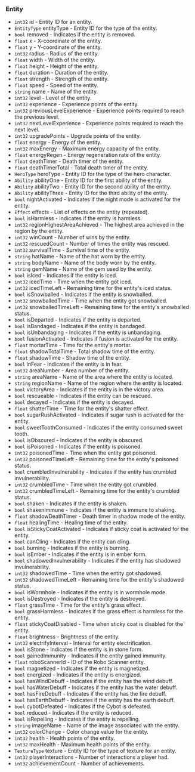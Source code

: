 ### Entity
- `int32` id - Entity ID for an entity.
- `EntityType` entityType - Entity ID for the type of the entity.
- `bool` removed - Indicates if the entity is removed.
- `float` x - X-coordinate of the entity.
- `float` y - Y-coordinate of the entity.
- `int32` radius - Radius of the entity.
- `float` width - Width of the entity.
- `float` height - Height of the entity.
- `float` duration - Duration of the entity.
- `float` strength - Strength of the entity.
- `float` speed - Speed of the entity.
- `string` name - Name of the entity.
- `int32` level - Level of the entity.
- `int32` experience - Experience points of the entity.
- `int32` previousLevelExperience - Experience points required to reach the previous level.
- `int32` nextLevelExperience - Experience points required to reach the next level.
- `int32` upgradePoints - Upgrade points of the entity.
- `float` energy - Energy of the entity.
- `int32` maxEnergy - Maximum energy capacity of the entity.
- `float` energyRegen - Energy regeneration rate of the entity.
- `float` deathTimer - Death timer of the entity.
- `float` deathTimerTotal - Total death timer of the entity.
- `HeroType` heroType - Entity ID for the type of the hero character.
- `Ability` abilityOne - Entity ID for the first ability of the entity.
- `Ability` abilityTwo - Entity ID for the second ability of the entity.
- `Ability` abilityThree - Entity ID for the third ability of the entity.
- `bool` nightActivated - Indicates if the night mode is activated for the entity.
- `Effect` effects - List of effects on the entity (repeated).
- `bool` isHarmless - Indicates if the entity is harmless.
- `int32` regionHighestAreaAchieved - The highest area achieved in the region by the entity.
- `int32` winCount - Number of wins by the entity.
- `int32` rescuedCount - Number of times the entity was rescued.
- `int32` survivalTime - Survival time of the entity.
- `string` hatName - Name of the hat worn by the entity.
- `string` bodyName - Name of the body worn by the entity.
- `string` gemName - Name of the gem used by the entity.
- `bool` isIced - Indicates if the entity is iced.
- `int32` icedTime - Time when the entity got iced.
- `int32` icedTimeLeft - Remaining time for the entity's iced status.
- `bool` isSnowballed - Indicates if the entity is snowballed.
- `int32` snowballedTime - Time when the entity got snowballed.
- `int32` snowballedTimeLeft - Remaining time for the entity's snowballed status.
- `bool` isDeparted - Indicates if the entity is departed.
- `bool` isBandaged - Indicates if the entity is bandaged.
- `bool` isUnbandaging - Indicates if the entity is unbandaging.
- `bool` fusionActivated - Indicates if fusion is activated for the entity.
- `float` mortarTime - Time for the entity's mortar.
- `float` shadowTotalTime - Total shadow time of the entity.
- `float` shadowTime - Shadow time of the entity.
- `bool` inFear - Indicates if the entity is in fear.
- `int32` areaNumber - Area number of the entity.
- `string` areaName - Name of the area where the entity is located.
- `string` regionName - Name of the region where the entity is located.
- `bool` victoryArea - Indicates if the entity is in the victory area.
- `bool` rescueable - Indicates if the entity can be rescued.
- `bool` decayed - Indicates if the entity is decayed.
- `float` shatterTime - Time for the entity's shatter effect.
- `bool` sugarRushActivated - Indicates if sugar rush is activated for the entity.
- `bool` sweetToothConsumed - Indicates if the entity consumed sweet tooth.
- `bool` isObscured - Indicates if the entity is obscured.
- `bool` isPoisoned - Indicates if the entity is poisoned.
- `int32` poisonedTime - Time when the entity got poisoned.
- `int32` poisonedTimeLeft - Remaining time for the entity's poisoned status.
- `bool` crumbledInvulnerability - Indicates if the entity has crumbled invulnerability.
- `int32` crumbledTime - Time when the entity got crumbled.
- `int32` crumbledTimeLeft - Remaining time for the entity's crumbled status.
- `bool` shaken - Indicates if the entity is shaken.
- `bool` shakenImmune - Indicates if the entity is immune to shaking.
- `float` shadowDeathTimer - Death timer in shadow mode of the entity.
- `float` healingTime - Healing time of the entity.
- `bool` isStickyCoatActivated - Indicates if sticky coat is activated for the entity.
- `bool` canCling - Indicates if the entity can cling.
- `bool` burning - Indicates if the entity is burning.
- `bool` isEmber - Indicates if the entity is in ember form.
- `bool` shadowedInvulnerability - Indicates if the entity has shadowed invulnerability.
- `int32` shadowedTime - Time when the entity got shadowed.
- `int32` shadowedTimeLeft - Remaining time for the entity's shadowed status.
- `bool` isWormhole - Indicates if the entity is in wormhole mode.
- `bool` isDestroyed - Indicates if the entity is destroyed.
- `float` grassTime - Time for the entity's grass effect.
- `bool` grassHarmless - Indicates if the grass effect is harmless for the entity.
- `float` stickyCoatDisabled - Time when sticky coat is disabled for the entity.
- `float` brightness - Brightness of the entity.
- `int32` electrifyInterval - Interval for entity electrification.
- `bool` isStone - Indicates if the entity is in stone form.
- `bool` gainedImmunity - Indicates if the entity gained immunity.
- `float` roboScannerId - ID of the Robo Scanner entity.
- `bool` magnetized - Indicates if the entity is magnetized.
- `bool` energized - Indicates if the entity is energized.
- `bool` hasWindDebuff - Indicates if the entity has the wind debuff.
- `bool` hasWaterDebuff - Indicates if the entity has the water debuff.
- `bool` hasFireDebuff - Indicates if the entity has the fire debuff.
- `bool` hasEarthDebuff - Indicates if the entity has the earth debuff.
- `bool` cybotDefeated - Indicates if the Cybot is defeated.
- `bool` reduced - Indicates if the entity is reduced.
- `bool` isRepelling - Indicates if the entity is repelling.
- `string` imageName - Name of the image associated with the entity.
- `int32` colorChange - Color change value for the entity.
- `int32` health - Health points of the entity.
- `int32` maxHealth - Maximum health points of the entity.
- `TextureType` texture - Entity ID for the type of texture for an entity.
- `int32` playerInteractions - Number of interactions a player had.
- `int32` achievementCount - Number of achievements.
